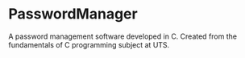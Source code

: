 # PasswordManager
A password management software developed in C. Created from the fundamentals of C programming subject at UTS.
